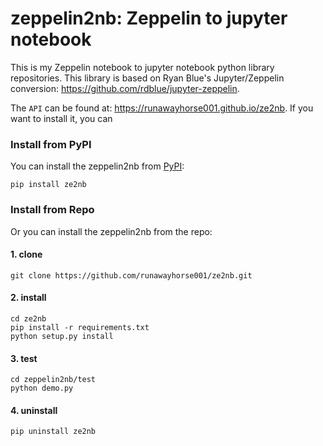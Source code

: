# zeppelin2nb: Zeppelin to jupyter notebook 

This is my Zeppelin notebook to jupyter notebook python library repositories. This library is based on Ryan Blue's Jupyter/Zeppelin conversion: https://github.com/rdblue/jupyter-zeppelin.

The ``API`` can be found at: https://runawayhorse001.github.io/ze2nb. 
If you want to install it, you can

### Install from PyPI

You can install the zeppelin2nb from [PyPI](https://pypi.org/project/ze2nb):

    pip install ze2nb

### Install from Repo 

Or you can install the zeppelin2nb from the repo:

#### 1. clone

	git clone https://github.com/runawayhorse001/ze2nb.git

#### 2. install 

	cd ze2nb
	pip install -r requirements.txt 
	python setup.py install

#### 3. test 

	cd zeppelin2nb/test
	python demo.py

#### 4. uninstall 

	pip uninstall ze2nb
